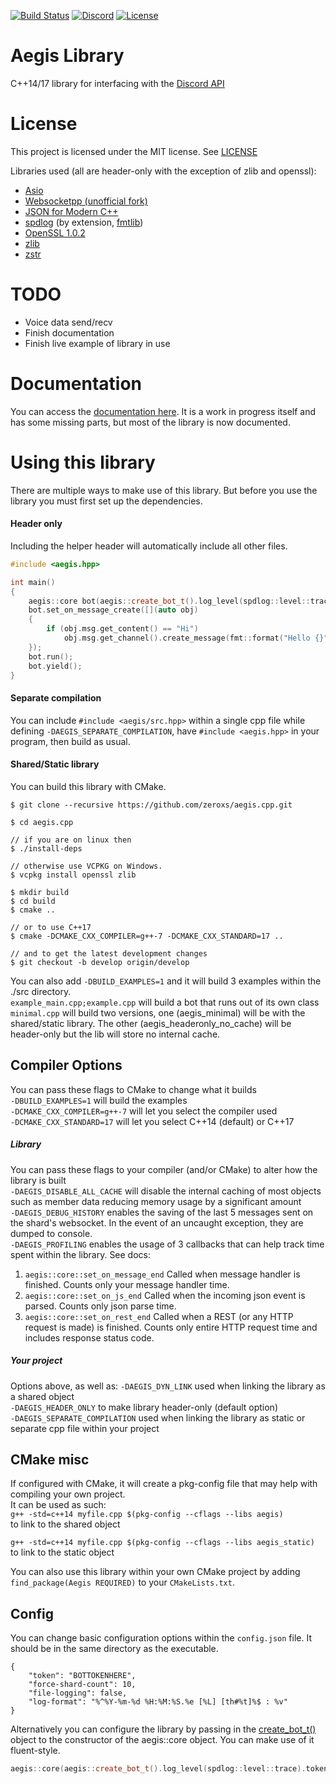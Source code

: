 [![Build Status](https://travis-ci.org/zeroxs/aegis.cpp.svg?branch=master)](https://travis-ci.org/zeroxs/aegis.cpp) [![Discord](https://discordapp.com/api/guilds/287048029524066334/widget.png)](https://discord.gg/w7Y3Bb8) [![License](https://img.shields.io/badge/license-MIT-blue.svg)](https://github.com/zeroxs/aegis.cpp/blob/master/LICENSE)


Aegis Library
=======

C++14/17 library for interfacing with the [Discord API](https://discordapp.com/developers/docs/intro)

# License #

This project is licensed under the MIT license. See [LICENSE](https://github.com/zeroxs/aegis.cpp/blob/master/LICENSE)

Libraries used (all are header-only with the exception of zlib and openssl):
- [Asio](https://github.com/chriskohlhoff/asio)
- [Websocketpp (unofficial fork)](https://github.com/zeroxs/websocketpp)
- [JSON for Modern C++](https://github.com/nlohmann/json)
- [spdlog](https://github.com/gabime/spdlog) (by extension, [fmtlib](https://github.com/fmtlib/fmt))
- [OpenSSL 1.0.2](https://www.openssl.org)
- [zlib](https://zlib.net)
- [zstr](https://github.com/mateidavid/zstr)



# TODO #
- Voice data send/recv
- Finish documentation
- Finish live example of library in use

# Documentation #
You can access the [documentation here](https://docs.aegisbot.io/). It is a work in progress itself and has some missing parts, but most of the library is now documented.

# Using this library #
There are multiple ways to make use of this library.
But before you use the library you must first set up the dependencies.

#### Header only ####
Including the helper header will automatically include all other files.
```cpp
#include <aegis.hpp>

int main()
{
    aegis::core bot(aegis::create_bot_t().log_level(spdlog::level::trace).token("TOKEN"));
    bot.set_on_message_create([](auto obj)
    {
        if (obj.msg.get_content() == "Hi")
            obj.msg.get_channel().create_message(fmt::format("Hello {}", obj.msg.author.username));
    });
    bot.run();
    bot.yield();
}
```

#### Separate compilation ####
You can include `#include <aegis/src.hpp>` within a single cpp file while defining `-DAEGIS_SEPARATE_COMPILATION`, have `#include <aegis.hpp>` in your program, then build as usual.

#### Shared/Static library ####
You can build this library with CMake.
```
$ git clone --recursive https://github.com/zeroxs/aegis.cpp.git

$ cd aegis.cpp

// if you are on linux then
$ ./install-deps

// otherwise use VCPKG on Windows.
$ vcpkg install openssl zlib

$ mkdir build
$ cd build
$ cmake ..

// or to use C++17
$ cmake -DCMAKE_CXX_COMPILER=g++-7 -DCMAKE_CXX_STANDARD=17 ..

// and to get the latest development changes
$ git checkout -b develop origin/develop
```
You can also add `-DBUILD_EXAMPLES=1` and it will build 3 examples within the ./src directory.<br />
`example_main.cpp;example.cpp` will build a bot that runs out of its own class<br />
`minimal.cpp` will build two versions, one (aegis_minimal) will be with the shared/static library. The other (aegis_headeronly_no_cache) will be header-only but the lib will store no internal cache.


## Compiler Options ##
You can pass these flags to CMake to change what it builds<br />
`-DBUILD_EXAMPLES=1` will build the examples<br />
`-DCMAKE_CXX_COMPILER=g++-7` will let you select the compiler used<br />
`-DCMAKE_CXX_STANDARD=17` will let you select C++14 (default) or C++17

##### Library #####
You can pass these flags to your compiler (and/or CMake) to alter how the library is built<br />
`-DAEGIS_DISABLE_ALL_CACHE` will disable the internal caching of most objects such as member data reducing memory usage by a significant amount<br />
`-DAEGIS_DEBUG_HISTORY` enables the saving of the last 5 messages sent on the shard's websocket. In the event of an uncaught exception, they are dumped to console.<br />
`-DAEGIS_PROFILING` enables the usage of 3 callbacks that can help track time spent within the library. See docs:<br />
1. `aegis::core::set_on_message_end` Called when message handler is finished. Counts only your message handler time.
2. `aegis::core::set_on_js_end` Called when the incoming json event is parsed. Counts only json parse time.
3. `aegis::core::set_on_rest_end` Called when a REST (or any HTTP request is made) is finished. Counts only entire HTTP request time and includes response status code.

##### Your project #####
Options above, as well as:
`-DAEGIS_DYN_LINK` used when linking the library as a shared object<br />
`-DAEGIS_HEADER_ONLY` to make library header-only (default option)<br />
`-DAEGIS_SEPARATE_COMPILATION` used when linking the library as static or separate cpp file within your project<br />

## CMake misc ##
If configured with CMake, it will create a pkg-config file that may help with compiling your own project.<br />
It can be used as such:<br />
`g++ -std=c++14 myfile.cpp $(pkg-config --cflags --libs aegis)`<br />
to link to the shared object

`g++ -std=c++14 myfile.cpp $(pkg-config --cflags --libs aegis_static)`<br />
to link to the static object<br />

You can also use this library within your own CMake project by adding `find_package(Aegis REQUIRED)` to your `CMakeLists.txt`.


## Config ##
You can change basic configuration options within the `config.json` file. It should be in the same directory as the executable.
```
{
	"token": "BOTTOKENHERE",
	"force-shard-count": 10,
	"file-logging": false,
	"log-format": "%^%Y-%m-%d %H:%M:%S.%e [%L] [th#%t]%$ : %v"
}
```

Alternatively you can configure the library by passing in the [create_bot_t()](https://docs.aegisbot.io/structaegis_1_1create__bot__t.html) object to the constructor of the aegis::core object. You can make use of it fluent-style.
```cpp
aegis::core(aegis::create_bot_t().log_level(spdlog::level::trace).token("TOKEN"))
```
